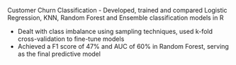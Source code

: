 Customer Churn Classification - Developed, trained and compared Logistic Regression, KNN, Random Forest and Ensemble classification models in R
 - Dealt with class imbalance using sampling techniques, used k-fold cross-validation to fine-tune models
 - Achieved a F1 score of 47% and AUC of 60% in Random Forest, serving as the final predictive model
